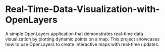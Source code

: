 # Real-Time-Data-Visualization-with-OpenLayers
A simple OpenLayers application that demonstrates real-time data visualization by plotting dynamic points on a map. This project showcases how to use OpenLayers to create interactive maps with real-time updates.

